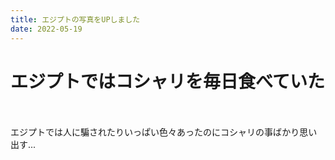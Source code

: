```yaml
---
title: エジプトの写真をUPしました
date: 2022-05-19
---
```


# エジプトではコシャリを毎日食べていた

<br>
<br>
エジプトでは人に騙されたりいっぱい色々あったのにコシャリの事ばかり思い出す...
